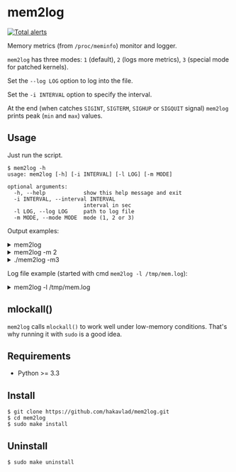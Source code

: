 
# mem2log

[![Total alerts](https://img.shields.io/lgtm/alerts/g/hakavlad/mem2log.svg?logo=lgtm&logoWidth=18)](https://lgtm.com/projects/g/hakavlad/mem2log/alerts/)

Memory metrics (from `/proc/meminfo`) monitor and logger.

`mem2log` has three modes: `1` (default), `2` (logs more metrics), `3` (special mode for patched kernels).

Set the `--log LOG` option to log into the file. 

Set the `-i INTERVAL` option to specify the interval.

At the end (when catches `SIGINT`, `SIGTERM`, `SIGHUP` or `SIGQUIT` signal) `mem2log` prints peak (`min` and `max`) values.

## Usage

Just run the script. 
```
$ mem2log -h
usage: mem2log [-h] [-i INTERVAL] [-l LOG] [-m MODE]

optional arguments:
  -h, --help            show this help message and exit
  -i INTERVAL, --interval INTERVAL
                        interval in sec
  -l LOG, --log LOG     path to log file
  -m MODE, --mode MODE  mode (1, 2 or 3)
```

Output examples:

<details>
 <summary>mem2log</summary>

```
$ mem2log
Starting mem2log with interval 2s, mode: 1
Process memory locked with MCL_CURRENT | MCL_FUTURE | MCL_ONFAULT
All values are in mebibytes
MemTotal: 9783.2, SwapTotal: 39132.9
--
MA is MemAvailable, MF is MemFree, A is Anon
F is File, AF is Active(file), IF is Inactive(file)
D is Dirty, C is Clean file (File - Dirty)
SF is SwapFree, SU is SwapUsed (SwapTotal - SwapFree)
--
MA=7448=76% MF=7351 A=1121 F=408 AF=219 IF=189 D=5 C=403 SF=38237 SU=896
MA=7447=76% MF=7350 A=1121 F=408 AF=219 IF=189 D=5 C=403 SF=38237 SU=896
MA=7448=76% MF=7351 A=1121 F=408 AF=219 IF=189 D=5 C=403 SF=38237 SU=896
MA=7447=76% MF=7350 A=1121 F=408 AF=219 IF=189 D=5 C=403 SF=38237 SU=896
^C--
Got the SIGINT signal
Peak values:
  MA:  min 7446.82, max 7447.94
  MF:  min 7350.03, max 7351.02
  A:   min 1121.0, max 1121.34
  F:   min 408.05, max 408.15
  AF:  min 219.29, max 219.33
  IF:  min 188.76, max 188.82
  D:   min 4.7, max 4.7
  C:   min 403.35, max 403.45
  SF:  min 38236.56, max 38236.56
  SU:  min 896.33, max 896.33
Exit.
```
</details>

<details>
 <summary>mem2log -m 2</summary>

```
$ mem2log -m 2
Starting mem2log with interval 2s, mode: 2
Process memory locked with MCL_CURRENT | MCL_FUTURE | MCL_ONFAULT
All values are in mebibytes
MemTotal: 9783.2, SwapTotal: 39132.9
--
MA is MemAvailable, MF is MemFree, BU is Buffers, CA is Cached, SC is SwapCached
AA is Active(anon), IA is Inactive(anon), AF is Active(file), IF is Inactive(file)
ML is Mlocked, SF is SwapFree, SU is `SwapTotal - SwapFree`, DI is Dirty, WR is Writeback
CF is Clean File (AF + IF - DI), SH is Shmem, SL is Slab, SR is SReclaimable
--
MA=7430 MF=7333 BU=67 CA=642 SC=4 AA=151 IA=985 AF=222 IF=186 ML=11 SF=38238 SU=895 DI=1 WR=0 CF=408 SH=294 SL=138 SR=60
MA=7429 MF=7332 BU=67 CA=642 SC=4 AA=151 IA=985 AF=222 IF=186 ML=11 SF=38238 SU=895 DI=1 WR=0 CF=408 SH=295 SL=138 SR=60
MA=7429 MF=7332 BU=67 CA=641 SC=4 AA=151 IA=985 AF=222 IF=186 ML=11 SF=38238 SU=895 DI=1 WR=0 CF=408 SH=294 SL=138 SR=60
MA=7430 MF=7333 BU=67 CA=641 SC=4 AA=151 IA=985 AF=222 IF=186 ML=11 SF=38238 SU=895 DI=1 WR=0 CF=408 SH=294 SL=138 SR=60
^C--
Got the SIGINT signal
Peak values:
  MA:  min 7429.33, max 7430.14
  MF:  min 7332.27, max 7332.99
  BU:  min 66.97, max 66.97
  CA:  min 641.34, max 642.21
  SC:  min 3.72, max 3.72
  AA:  min 150.69, max 150.88
  IA:  min 984.83, max 984.88
  AF:  min 221.85, max 221.93
  IF:  min 186.49, max 186.5
  ML:  min 10.52, max 10.69
  SF:  min 38238.31, max 38238.31
  SU:  min 894.58, max 894.58
  DI:  min 0.74, max 0.74
  WR:  min 0.0, max 0.0
  CF:  min 407.6, max 407.69
  SH:  min 294.32, max 295.18
  SL:  min 137.93, max 138.04
  SR:  min 59.53, max 59.53
Exit.
```
</details>

<details>
 <summary>./mem2log -m3</summary>

```
$ mem2log -m 3
Starting mem2log with interval 2s, mode: 3
Process memory locked with MCL_CURRENT | MCL_FUTURE | MCL_ONFAULT
All values are in mebibytes
MemTotal: 9788.1, SwapTotal: 0.0
--
MA is MemAvailable, MF is MemFree, A is AnonAcF is Active(file), InF is Inactive(file)
IsF is Isolated(file), ReF is Reclaimable(file) (AcF + InF + IsF)
D is Dirty, W is Writeback, C is Clean file (ReF - D), SF is SwapFree
--
MA=7900=81% MF=7623 A=1334 AcF=249.4 InF=233.5 IsF=0.0  ReF=482.8  D=0.0  W=0.0  C=482.84  SF=0=0%
MA=7898=81% MF=7621 A=1334 AcF=249.2 InF=233.4 IsF=0.0  ReF=482.6  D=0.0  W=0.0  C=482.65  SF=0=0%
MA=7899=81% MF=7622 A=1334 AcF=249.2 InF=233.4 IsF=0.0  ReF=482.6  D=0.0  W=0.0  C=482.65  SF=0=0%
MA=7899=81% MF=7622 A=1334 AcF=249.2 InF=233.4 IsF=0.0  ReF=482.7  D=0.0  W=0.0  C=482.64  SF=0=0%
^C--
Got the SIGINT signal
Peak values:
  MA:  min 7897.73, max 7899.74
  MF:  min 7620.97, max 7622.79
  A:   min 1333.55, max 1333.64
  AcF: min 249.2, max 249.39
  InF: min 233.45, max 233.46
  IsF: min 0.0, max 0.0
  ReF: min 482.65, max 482.84
  D:   min 0.0, max 0.01
  W:   min 0.0, max 0.0
  C:   min 482.64, max 482.84
  SF:  min 0.0, max 0.0
Exit.
```
</details>

Log file example (started with cmd `mem2log -l /tmp/mem.log`):

<details>
 <summary>mem2log -l /tmp/mem.log</summary>

```
2021-06-02 01:00:25,844: Starting mem2log with interval 2s, mode: 1
2021-06-02 01:00:25,844: Log file: /tmp/mem.log
2021-06-02 01:00:25,845: Process memory locked with MCL_CURRENT | MCL_FUTURE | MCL_ONFAULT
2021-06-02 01:00:25,845: All values are in mebibytes
2021-06-02 01:00:25,845: MemTotal: 9783.2, SwapTotal: 39132.9
2021-06-02 01:00:25,845: --
2021-06-02 01:00:25,845: MA is MemAvailable, MF is MemFree, A is Anon
2021-06-02 01:00:25,845: F is File, AF is Active(file), IF is Inactive(file)
2021-06-02 01:00:25,845: D is Dirty, C is Clean file (File - Dirty)
2021-06-02 01:00:25,846: SF is SwapFree, SU is SwapUsed (SwapTotal - SwapFree)
2021-06-02 01:00:25,846: --
2021-06-02 01:00:25,846: MA=7431=76% MF=7333 A=1139 F=409 AF=222 IF=187 D=0 C=409 SF=38240 SU=893
2021-06-02 01:00:27,848: MA=7430=76% MF=7331 A=1139 F=409 AF=222 IF=187 D=0 C=409 SF=38240 SU=893
2021-06-02 01:00:29,851: MA=7425=76% MF=7327 A=1144 F=409 AF=222 IF=187 D=0 C=409 SF=38240 SU=893
2021-06-02 01:00:31,851: MA=7424=76% MF=7326 A=1144 F=409 AF=222 IF=187 D=0 C=409 SF=38240 SU=893
2021-06-02 01:00:32,393: --
2021-06-02 01:00:32,394: Got the SIGINT signal
2021-06-02 01:00:32,394: Peak values:
2021-06-02 01:00:32,394:   MA:  min 7424.3, max 7431.09
2021-06-02 01:00:32,394:   MF:  min 7326.14, max 7332.97
2021-06-02 01:00:32,394:   A:   min 1138.64, max 1144.34
2021-06-02 01:00:32,394:   F:   min 409.38, max 409.42
2021-06-02 01:00:32,394:   AF:  min 222.22, max 222.3
2021-06-02 01:00:32,394:   IF:  min 187.08, max 187.2
2021-06-02 01:00:32,394:   D:   min 0.03, max 0.04
2021-06-02 01:00:32,394:   C:   min 409.35, max 409.38
2021-06-02 01:00:32,395:   SF:  min 38239.56, max 38239.56
2021-06-02 01:00:32,395:   SU:  min 893.33, max 893.33
2021-06-02 01:00:32,395: Exit.
```
</details>

## mlockall()

`mem2log` calls `mlockall()` to work well under low-memory conditions. That's why running it with `sudo` is a good idea.

## Requirements

- Python >= 3.3

## Install
```
$ git clone https://github.com/hakavlad/mem2log.git
$ cd mem2log
$ sudo make install
```

## Uninstall
```
$ sudo make uninstall
```
